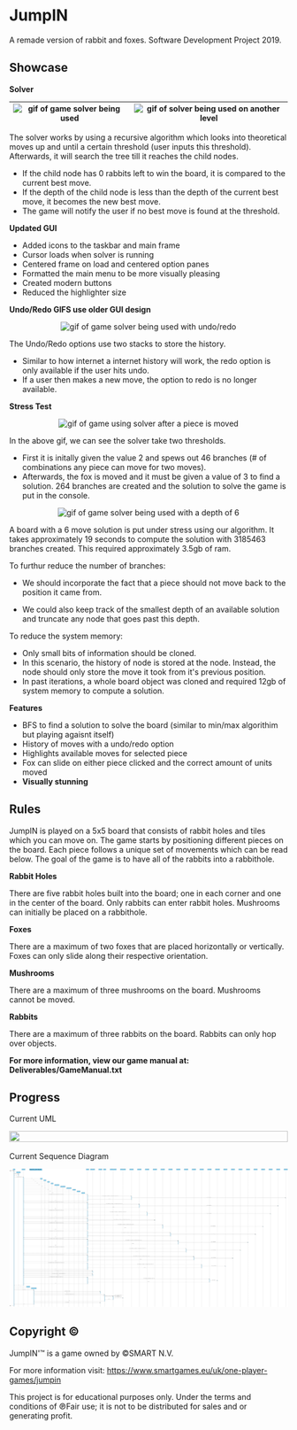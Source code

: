 # JumpIN
A remade version of rabbit and foxes. Software Development Project 2019.

## Showcase

**Solver**

| <img src="gifs/solvetest3.gif" height="50%" width="100%" title="Solver being used" alt="gif of game solver being used">  | <img src="gifs/solveLevel2.gif" height="50%" width="100%" title="Solver being used with no solution option" alt="gif of solver being used on another level"> |
| --- | --- |
 
 The solver works by using a recursive algorithm which looks into theoretical moves up and until a certain threshold (user inputs this threshold). Afterwards, it will search the tree till it reaches the child nodes.
 * If the child node has 0 rabbits left to win the board, it is compared to the current best move. 
 * If the depth of the child node is less than the depth of the current best move, it becomes the new best move. 
 * The game will notify the user if no best move is found at the threshold.
 
 **Updated GUI**
 * Added icons to the taskbar and main frame
 * Cursor loads when solver is running
 * Centered frame on load and centered option panes
 * Formatted the main menu to be more visually pleasing
 * Created modern buttons
 * Reduced the highlighter size
 
**Undo/Redo GIFS use older GUI design**

<p align="center">
<img src="gifs/solveLevel1.gif" height="50%" width="50%" title="Solver being used with undo/redo" alt="gif of game solver being used with undo/redo">
 </p>
 
 The Undo/Redo options use two stacks to store the history. 
 * Similar to how internet a internet history will work, the redo option is only available if the user hits undo. 
 * If a user then makes a new move, the option to redo is no longer available.

**Stress Test**

<p align="center">
<img src="gifs/changingTest.gif" height="50%" width="100%" title="Testing solver after moving piece" alt="gif of game using solver after a piece is moved">
 </p>
 
 In the above gif, we can see the solver take two thresholds. 
 * First it is initally given the value 2 and spews out 46 branches (# of combinations any piece can move for two moves). 
 * Afterwards, the fox is moved and it must be given a value of 3 to find a solution. 
 264 branches are created and the solution to solve the game is put in the console. 
 
<p align="center">
<img src="gifs/stressTest1.gif" height="50%" width="75%" title="Stress test" alt="gif of game solver being used with a depth of 6">
 </p>
 
A board with a 6 move solution is put under stress using our algorithm. It takes approximately 19 seconds to compute the solution with 3185463 branches created. This required approximately 3.5gb of ram. 

To furthur reduce the number of branches: 

* We should incorporate the fact that a piece should not move back to the position it came from. 

* We could also keep track of the smallest depth of an available solution and truncate any node that goes past this depth. 
 
To reduce the system memory: 

* Only small bits of information should be cloned. 
* In this scenario, the history of node is stored at the node. Instead, the node should only store the move it took from it's previous position. 
* In past iterations, a whole board object was cloned and required 12gb of system memory to compute a solution. 

**Features**

* BFS to find a solution to solve the board (similar to min/max algorithim but playing agaisnt itself)
* History of moves with a undo/redo option
* Highlights available moves for selected piece
* Fox can slide on either piece clicked and the correct amount of units moved
* **Visually stunning**

## Rules

JumpIN is played on a 5x5 board that consists of rabbit holes and tiles which you can move on. The game starts by positioning different pieces on the board. Each piece follows a unique set of movements which can be read below. The goal of the game is to have all of the rabbits into a rabbithole.

**Rabbit Holes**

There are five rabbit holes built into the board; one in each corner and one in the center of the board. Only rabbits can enter rabbit holes. Mushrooms can initially be placed on a rabbithole.

**Foxes**

There are a maximum of two foxes that are placed horizontally or vertically. Foxes can only slide along their respective orientation.

**Mushrooms**

There are a maximum of three mushrooms on the board. Mushrooms cannot be moved.

**Rabbits**

There are a maximum of three rabbits on the board. Rabbits can only hop over objects.

**For more information, view our game manual at: Deliverables/GameManual.txt**
## Progress
Current UML
<p align="center">
<img src="Deliverables/UML_DIAGRAM_MILESTONE_3.png" height="100%" width="100%">
 </p>
 Current Sequence Diagram
 <p align="center">
<img src="Deliverables/SEQUENCE_DIAGRAM_MILESTONE_3.png" height="100%" width="100%">
 </p>
 
## Copyright ©
JumpIN'™ is a game owned by ©SMART N.V. 

For more information visit: https://www.smartgames.eu/uk/one-player-games/jumpin

This project is for educational purposes only. Under the terms and conditions of ℗Fair use; it is not to be distributed for sales and or generating profit.
